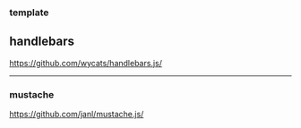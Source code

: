### template

## handlebars
https://github.com/wycats/handlebars.js/

---

### mustache
https://github.com/janl/mustache.js/





